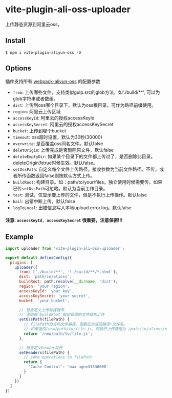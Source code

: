 # vite-plugin-ali-oss-uploader
上传静态资源到阿里云oss。

Install
------------------------
```shell
$ npm i vite-plugin-aliyun-oss -D
```

Options
------------------------

插件支持所有 [webpack-aliyun-oss](https://www.npmjs.com/package/webpack-aliyun-oss) 的配置参数

- `from`: 上传哪些文件，支持类似gulp.src的glob方法，如'./build/**', 可以为glob字符串或者数组。
- `dist`: 上传到oss哪个目录下，默认为oss根目录。可作为路径前缀使用。
- `region`: 阿里云上传区域
- `accessKeyId`: 阿里云的授权accessKeyId
- `accessKeySecret`: 阿里云的授权accessKeySecret
- `bucket`: 上传到哪个bucket
- `timeout`: oss超时设置，默认为30秒(30000)
- `overwrite`: 是否覆盖oss同名文件。默认false
- `deletOrigin`: 上传完成是否删除原文件，默认false
- `deleteEmptyDir`: 如果某个目录下的文件都上传过了，是否删除此目录。deleteOrigin为true时候生效。默认false。
- `setOssPath`: 自定义每个文件上传路径。接收参数为当前文件路径。不传，或者所传函数返回false则按默认方式上传。
- `buildRoot`: 构建目录。如：path/to/your/files。独立使用时候需要传。如果已传`setOssPath`可忽略。默认为当前工作目录。
- `test`: 测试，仅显示要上传的文件，但是不执行上传操作。默认false
- `bail`: 出错中断上传。默认false
- `logToLocal`: 出错信息写入本地upload.error.log。默认false

#### 注意: `accessKeyId, accessKeySecret` 很重要，注意保密!!!

Example
------------------------

```javascript
import uploader from 'vite-plugin-ali-oss-uploader';

export default defineConfig({
  plugins: [
    uploader({
      from: ['./build/**', '!./build/**/*.html'],
      dist: 'path/in/alioss',
      buildRoot: path.resolve(__dirname, 'dist'),
      region: 'your region',
      accessKeyId: 'your key',
      accessKeySecret: 'your secret',
      bucket: 'your bucket',

      // 想自定义上传路径就传
      // 否则按`buildRoot`指定目录的文件结构上传
      setOssPath(filePath) {
        // filePath为当前文件路径。函数应该返回路径+文件名。
        // 如果返回/new/path/to/file.js，则最终上传路径为 /path/in/alioss/new/path/to/file.js
        return '/new/path/to/file.js';
      },

      // 想自定义header就传
      setHeaders(filePath) {
        // some operations to filePath
        return {
          'Cache-Control': 'max-age=31536000'
        }
      }
    })
  ]
})
```   
